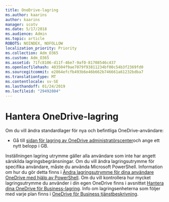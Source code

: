 ```yaml
---
title: OneDrive-lagring
ms.author: kaarins
author: kaarins
manager: scotv
ms.date: 5/17/2018
ms.audience: Admin
ms.topic: article
ROBOTS: NOINDEX, NOFOLLOW
localization_priority: Priority
ms.collection: Adm_O365
ms.custom: Adm_O365
ms.assetid: 71fc8106-d11f-46e7-9af0-81708546c437
ms.openlocfilehash: 403504f9ae7079f93811234bf00c54b3f2369fd0
ms.sourcegitcommit: e2864efcfb493b6e46b662b746661a61232bdba7
ms.translationtype: MT
ms.contentlocale: sv-SE
ms.lasthandoff: 01/24/2019
ms.locfileid: "29492804"
---
```

# <a name="manage-your-onedrive-storage"></a>Hantera OneDrive-lagring

Om du vill ändra standardlager för nya och befintliga OneDrive-användare:
  
- Gå till [sidan för lagring av OneDrive administratörscenter](https://admin.onedrive.com/?v=StorageSettings)och ange ett nytt belopp i GB.
    
Inställningen lagring utrymme gäller alla användare som inte har angett särskilda lagringsbegränsningar. Om du vill ändra lagringsutrymme för specifika användare, måste du använda Microsoft PowerShell. Information om hur du gör detta finns i [Ändra lagringsutrymme för dina användare OneDrive med hjälp av PowerShell](https://go.microsoft.com/fwlink/?linkid=866402). Om du vill kontrollera hur mycket lagringsutrymme du använder i din egen OneDrive finns i avsnittet [Hantera dina OneDrive för Business-lagring](https://go.microsoft.com/fwlink/?linkid=866429). Info om lagringsenheterna som följer med varje plan finns i [OneDrive för Business tjänstbeskrivning](https://go.microsoft.com/fwlink/p/?LinkID=826071).
  

